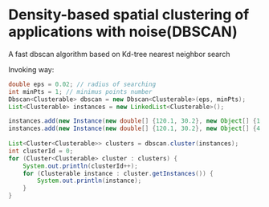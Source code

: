 # Density-based spatial clustering of applications with noise(DBSCAN)

A fast dbscan algorithm based on Kd-tree nearest neighbor search

Invoking way:

```java
double eps = 0.02; // radius of searching
int minPts = 1; // minimus points number
Dbscan<Clusterable> dbscan = new Dbscan<Clusterable>(eps, minPts);
List<Clusterable> instances = new LinkedList<Clusterable>();

instances.add(new Instance(new double[] {120.1, 30.2}, new Object[] {1,2,3}));
instances.add(new Instance(new double[] {120.1, 30.2}, new Object[] {4,5,6}));
	
List<Cluster<Clusterable>> clusters = dbscan.cluster(instances);
int clusterId = 0;
for (Cluster<Clusterable> cluster : clusters) {
	System.out.println(clusterId++);
	for (Clusterable instance : cluster.getInstances()) {
		System.out.println(instance);
	}
}
```
